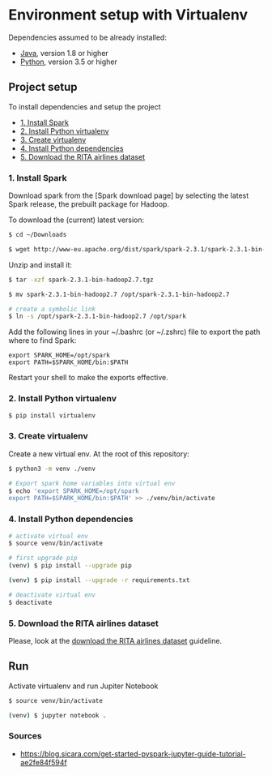 # Environment setup with Virtualenv

Dependencies assumed to be already installed:

- [Java], version 1.8 or higher
- [Python], version 3.5 or higher


## Project setup

To install dependencies and setup the project

- [1. Install Spark](#1-install-spark)
- [2. Install Python virtualenv](#2-install-python-virtualenv)
- [3. Create virtualenv](#3-create-virtualenv)
- [4. Install Python dependencies](#4-install-python-dependencies)
- [5. Download the RITA airlines dataset](#5-download-the-rita-airlines-dataset)


### 1. Install Spark

Download spark from the [Spark download page] by selecting the latest Spark release, the prebuilt package for Hadoop.

To download the (current) latest version:

```bash
$ cd ~/Downloads

$ wget http://www-eu.apache.org/dist/spark/spark-2.3.1/spark-2.3.1-bin-hadoop2.7.tgz
```

Unzip and install it:

```bash
$ tar -xzf spark-2.3.1-bin-hadoop2.7.tgz

$ mv spark-2.3.1-bin-hadoop2.7 /opt/spark-2.3.1-bin-hadoop2.7

# create a symbolic link
$ ln -s /opt/spark-2.3.1-bin-hadoop2.7 /opt/spark
```

Add the following lines in your ~/.bashrc (or ~/.zshrc) file to export the path where to find Spark:

```
export SPARK_HOME=/opt/spark
export PATH=$SPARK_HOME/bin:$PATH
```

Restart your shell to make the exports effective.


### 2. Install Python virtualenv

```bash
$ pip install virtualenv
```

### 3. Create virtualenv

Create a new virtual env. At the root of this repository:

```bash
$ python3 -m venv ./venv

# Export spark home variables into virtual env
$ echo 'export SPARK_HOME=/opt/spark
export PATH=$SPARK_HOME/bin:$PATH' >> ./venv/bin/activate

```

### 4. Install Python dependencies

```bash
# activate virtual env
$ source venv/bin/activate

# first upgrade pip
(venv) $ pip install --upgrade pip

(venv) $ pip install --upgrade -r requirements.txt

# deactivate virtual env
$ deactivate
```

### 5. Download the RITA airlines dataset

Please, look at the [download the RITA airlines dataset](dataset-download.md) guideline.


## Run

Activate virtualenv and run Jupiter Notebook

```bash
$ source venv/bin/activate

(venv) $ jupyter notebook .
```


### Sources

- <https://blog.sicara.com/get-started-pyspark-jupyter-guide-tutorial-ae2fe84f594f>


[Java]: https://docs.oracle.com/javase/8/docs/technotes/guides/install/install_overview.html
[Python]: https://www.python.org
[Spark downloads page]: http://spark.apache.org/downloads.html
